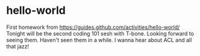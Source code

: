 # hello-world
First homework from https://guides.github.com/activities/hello-world/
Tonight will be the second coding 101 sesh with T-bone.
Looking forward to seeing them. Haven't seen them in a while.
I wanna hear about ACL and all that jazz!
